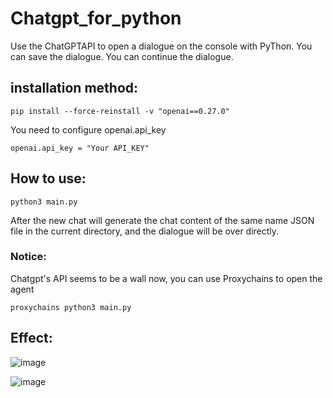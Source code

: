 # Chatgpt_for_python
Use the ChatGPTAPI to open a dialogue on the console with PyThon. You can save the dialogue. You can continue the dialogue.
## installation method:
```shell
pip install --force-reinstall -v "openai==0.27.0"
```
You need to configure openai.api_key
```python3
openai.api_key = "Your API_KEY"
```
## How to use:
```shell
python3 main.py
```
After the new chat will generate the chat content of the same name JSON file in the current directory, and the dialogue will be over directly.
### Notice:
Chatgpt's API seems to be a wall now, you can use Proxychains to open the agent
```shell
proxychains python3 main.py
```
## Effect:
![image](https://user-images.githubusercontent.com/60785775/222438502-48ba69de-13ee-4996-911c-16943c3258e5.png)

![image](https://user-images.githubusercontent.com/60785775/222438701-cf67226b-828e-43fd-b05f-1a8eb9ef891d.png)
